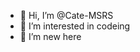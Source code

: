 - 👋 Hi, I’m @Cate-MSRS
- 👀 I’m interested in codeing
- 🌱 I’m new here

<!---
Cate-MSRS/Cate-MSRS is a ✨ special ✨ repository because its `README.md` (this file) appears on your GitHub profile.
You can click the Preview link to take a look at your changes.
--->
